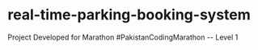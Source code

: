 # real-time-parking-booking-system
Project Developed for Marathon #PakistanCodingMarathon -- Level 1
